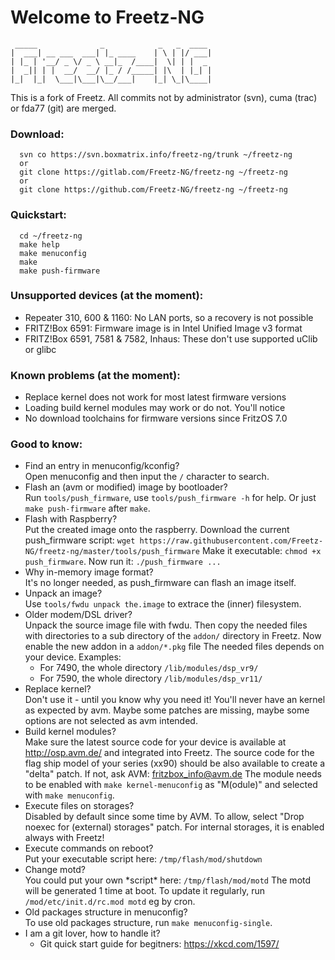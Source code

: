 # Welcome to Freetz-NG

```
 _____              _            _   _  ____
|  ___| __ ___  ___| |_ ____    | \ | |/ ___|
| |_ | '__/ _ \/ _ \ __|_  /____|  \| | |  _
|  _|| | |  __/  __/ |_ / /_____| |\  | |_| |
|_|  |_|  \___|\___|\__/___|    |_| \_|\____|

```

This is a fork of Freetz.
All commits not by administrator (svn),
cuma (trac) or fda77 (git) are merged.

### Download:
```
  svn co https://svn.boxmatrix.info/freetz-ng/trunk ~/freetz-ng
  or
  git clone https://gitlab.com/Freetz-NG/freetz-ng ~/freetz-ng
  or
  git clone https://github.com/Freetz-NG/freetz-ng ~/freetz-ng
```

### Quickstart:
```
  cd ~/freetz-ng
  make help
  make menuconfig
  make
  make push-firmware
```

### Unsupported devices (at the moment):
  * Repeater 310, 600 & 1160: No LAN ports, so a recovery is not possible
  * FRITZ!Box 6591: Firmware image is in Intel Unified Image v3 format
  * FRITZ!Box 6591, 7581 & 7582, Inhaus: These don't use supported uClib or glibc

### Known problems (at the moment):
  * Replace kernel does not work for most latest firmware versions
  * Loading build kernel modules may work or do not. You'll notice
  * No download toolchains for firmware versions since FritzOS 7.0

### Good to know:
  * Find an entry in menuconfig/kconfig?<br>
    Open menuconfig and then input the ```/``` character to search.
  * Flash an (avm or modified) image by bootloader?<br>
    Run ```tools/push_firmware```, use ```tools/push_firmware -h``` for help.
    Or just ```make push-firmware``` after ```make```.
  * Flash with Raspberry?<br>
    Put the created image onto the raspberry. Download the current push\_firmware script:
    ```wget https://raw.githubusercontent.com/Freetz-NG/freetz-ng/master/tools/push_firmware```
    Make it executable: ```chmod +x push_firmware```. Now run it: ```./push_firmware ...```
  * Why in-memory image format?<br>
    It's no longer needed, as push\_firmware can flash an image itself.
  * Unpack an image?<br>
    Use ```tools/fwdu unpack the.image``` to extrace the (inner) filesystem.
  * Older modem/DSL driver?<br>
    Unpack the source image file with fwdu. Then copy the needed files
    with directories to a sub directory of the ```addon/``` directory in Freetz.
    Now enable the new addon in a ```addon/*.pkg``` file
    The needed files depends on your device. Examples:
     - For 7490, the whole directory ```/lib/modules/dsp_vr9/```
     - For 7590, the whole directory ```/lib/modules/dsp_vr11/```
  * Replace kernel?<br>
    Don't use it - until you know why you need it!
    You'll never have an kernel as expected by avm. Maybe some patches
    are missing, maybe some options are not selected as avm intended.
  * Build kernel modules?<br>
    Make sure the latest source code for your device is available at
    http://osp.avm.de/ and integrated into Freetz. The source code for
    the flag ship model of your series (xx90) should be also available
    to create a "delta" patch. If not, ask AVM: fritzbox_info@avm.de
    The module needs to be enabled with ```make kernel-menuconfig```
    as "M(odule)" and selected with ```make menuconfig```.
  * Execute files on storages?<br>
    Disabled by default since some time by AVM. To allow,
    select "Drop noexec for (external) storages" patch.
    For internal storages, it is enabled always with Freetz!
  * Execute commands on reboot?<br>
    Put your executable script here: ```/tmp/flash/mod/shutdown```
  * Change motd?<br>
    You could put your own \*script\* here: ```/tmp/flash/mod/motd```
    The motd will be generated 1 time at boot. To update it
    regularly, run ```/mod/etc/init.d/rc.mod motd``` eg by cron.
  * Old packages structure in menuconfig?<br>
    To use old packages structure, run ```make menuconfig-single```.
  * I am a git lover, how to handle it?<br>
     - Git quick start guide for begitners: https://xkcd.com/1597/

